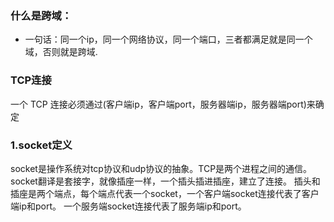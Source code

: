 ### 什么是跨域：
* 一句话：同一个ip，同一个网络协议，同一个端口，三者都满足就是同一个域，否则就是跨域.  

### TCP连接
一个 TCP 连接必须通过(客户端ip，客户端port，服务器端ip，服务器端port)来确定

### 1.socket定义
socket是操作系统对tcp协议和udp协议的抽象。TCP是两个进程之间的通信。socket翻译是套接字，就像插座一样，一个插头插进插座，建立了连接。
插头和插座是两个端点，每个端点代表一个socket，一个客户端socket连接代表了客户端ip和port。
一个服务端socket连接代表了服务端ip和port。
